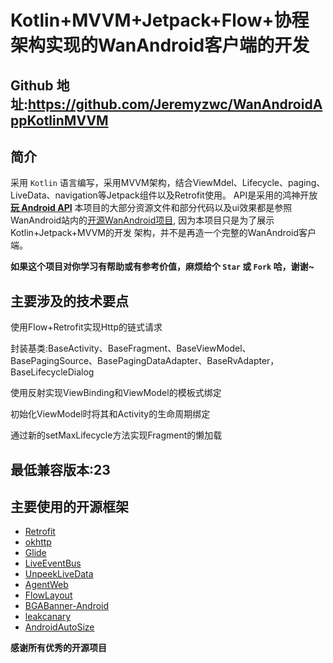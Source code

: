 # Kotlin+MVVM+Jetpack+Flow+协程架构实现的WanAndroid客户端的开发

## Github 地址:https://github.com/Jeremyzwc/WanAndroidAppKotlinMVVM

## 简介

采用 `Kotlin` 语言编写，采用MVVM架构，结合ViewMdel、Lifecycle、paging、LiveData、navigation等Jetpack组件以及Retrofit使用。
API是采用的鸿神开放[**玩 Android API**](http://www.wanandroid.com/blog/show/2)
本项目的大部分资源文件和部分代码以及ui效果都是参照WanAndroid站内的[开源WanAndroid项目](https://github.com/iceCola7/WanAndroid), 因为本项目只是为了展示Kotlin+Jetpack+MVVM的开发
架构，并不是再造一个完整的WanAndroid客户端。

**如果这个项目对你学习有帮助或有参考价值，麻烦给个 `Star` 或 `Fork` 哈，谢谢~**

## 主要涉及的技术要点

使用Flow+Retrofit实现Http的链式请求

封装基类:BaseActivity、BaseFragment、BaseViewModel、BasePagingSource、BasePagingDataAdapter、BaseRvAdapter，BaseLifecycleDialog

使用反射实现ViewBinding和ViewModel的模板式绑定

初始化ViewModel时将其和Activity的生命周期绑定

通过新的setMaxLifecycle方法实现Fragment的懒加载

## 最低兼容版本:23

## 主要使用的开源框架

- [Retrofit](https://github.com/square/retrofit)
- [okhttp](https://github.com/square/okhttp)
- [Glide](https://github.com/bumptech/glide)
- [LiveEventBus](https://github.com/JeremyLiao/LiveEventBus)
- [UnpeekLiveData](https://github.com/KunMinX/UnPeek-LiveData)
- [AgentWeb](https://github.com/Justson/AgentWeb)
- [FlowLayout](https://github.com/hongyangAndroid/FlowLayout)
- [BGABanner-Android](https://github.com/bingoogolapple/BGABanner-Android)
- [leakcanary](https://github.com/square/leakcanary)
- [AndroidAutoSize](https://github.com/JessYanCoding/AndroidAutoSize)

**感谢所有优秀的开源项目**